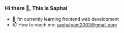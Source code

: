 ### Hi there 👋, This is Saphal

- 🌱 I’m currently learning frontend web development
- 📫 How to reach me: saphalpant2003@gmail.com

